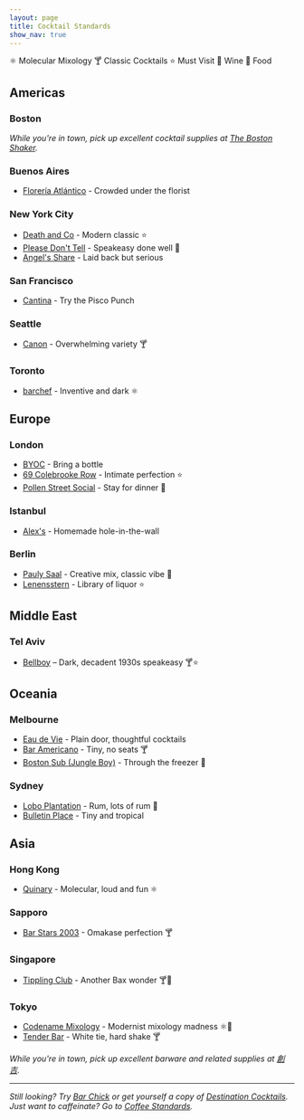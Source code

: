 ```yaml
---
layout: page
title: Cocktail Standards
show_nav: true
---
```


    
⚛ Molecular Mixology
🍸 Classic Cocktails
⭐️ Must Visit
🍷 Wine
🍴 Food



## Americas 

### Boston

_While you're in town, pick up excellent cocktail supplies at [The Boston Shaker](http://www.thebostonshaker.com)._

### Buenos Aires

* [Florería Atlántico](http://www.floreriaatlantico.com.ar) - Crowded under the florist

### New York City

* [Death and Co](http://www.deathandcompany.com) - Modern classic ⭐️
* [Please Don't Tell](http://pdtnyc.com) - Speakeasy done well 🍴
* [Angel's Share](http://www.yelp.com/biz/angels-share-new-york) - Laid back but serious 

### San Francisco

* [Cantina](http://www.cantinasf.com) - Try the Pisco Punch

### Seattle

* [Canon](http://www.canonseattle.com) - Overwhelming variety 🍸

### Toronto

* [barchef](http://www.barcheftoronto.com) - Inventive and dark ⚛

## Europe

### London

* [BYOC](http://www.byoc.co.uk) - Bring a bottle
* [69 Colebrooke Row](http://69colebrookerow.com) - Intimate perfection ⭐️
* [Pollen Street Social](http://www.pollenstreetsocial.com/social-bar/social-bar/) - Stay for dinner 🍴

### Istanbul

* [Alex's](http://www.theguideistanbul.com/news/view/951/alex-waldmans-classy-imbibing-bar/) - Homemade hole-in-the-wall

### Berlin

* [Pauly Saal](http://http://paulysaal.com/) - Creative mix, classic vibe 🍴
* [Lenensstern](http://www.lebensstern-berlin.de/en/) - Library of liquor ⭐️

## Middle East

### Tel Aviv

* [Bellboy](//bellboybar.com/) – Dark, decadent 1930s speakeasy 🍸⭐️

## Oceania 

### Melbourne

* [Eau de Vie](http://eaudevie.com.au/melbourne/) - Plain door, thoughtful cocktails
* [Bar Americano](https://www.facebook.com/baramericanomel) - Tiny, no seats  🍸
* [Boston Sub (Jungle Boy)](http://www.bostonsub.com.au) - Through the freezer 🍴

### Sydney

* [Lobo Plantation](http://thelobo.com.au) - Rum, lots of rum 🍴
* [Bulletin Place](http://bulletinplace.com) - Tiny and tropical 

## Asia

### Hong Kong

* [Quinary](http://www.quinary.hk) - Molecular, loud and fun  ⚛


### Sapporo

* [Bar Stars 2003](http://barstars2003.com/links/sp/index.html) - Omakase perfection 🍸


### Singapore

* [Tippling Club](http://www.tipplingclub.com/) - Another Bax wonder  🍸🍷


### Tokyo

* [Codename Mixology](http://bar-navi.suntory.co.jp/shop/0X00229664/) - Modernist mixology madness ⚛🍴 
* [Tender Bar](http://www.sunnypages.jp/travel_guide/tokyo_nightlife/bars/Tender+Bar+Ginza/4422) - White tie, hard shake  🍸

_While you're in town, pick up excellent barware and related supplies at [創吉](https://maps.google.com/?q=〒111-0034+Tokyo,+Taito,+Kaminarimon,+2+Chome−1−14,+創吉&ftid=0x60188ec6877f6135:0x462a9cbdfc415f70&hl=en-JP&gl=jp&shorturl=1)._

---

*Still looking? Try [Bar Chick](http://www.barchick.com) or get yourself a copy of [Destination Cocktails](http://www.amazon.com/Destination-Cocktails-Travelers-Superior-Libations/dp/1595800727). Just want to caffeinate? Go to [Coffee Standards](http://coffeestandards.github.io).*
